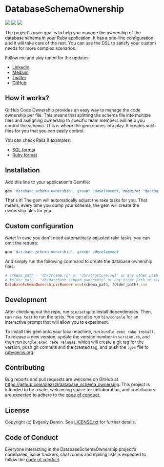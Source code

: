 # DatabaseSchemaOwnership

[![](https://badge.fury.io/rb/database_schema_ownership.svg)](https://badge.fury.io/rb/database_schema_ownership)
[![](https://github.com/djezzzl/database_schema_ownership/actions/workflows/tests.yml/badge.svg?branch=master)](https://github.com/djezzzl/database_schema_ownership/actions/workflows/tests.yml?query=event%3Aschedule)
[![](https://github.com/djezzzl/database_schema_ownership/actions/workflows/rubocop.yml/badge.svg?branch=master)](https://github.com/djezzzl/database_schema_ownership/actions/workflows/rubocop.yml?query=event%3Aschedule)

The project's main goal is to help you manage the ownership of the database schema in your Ruby application.
It has a one-line configuration and it will take care of the rest.
You can use the DSL to satisfy your custom needs for more complex scenarios.

Follow me and stay tuned for the updates:
- [LinkedIn](https://www.linkedin.com/in/evgeniydemin/)
- [Medium](https://evgeniydemin.medium.com/)
- [Twitter](https://twitter.com/EvgeniyDemin/)
- [GitHub](https://github.com/djezzzl)

## How it works?

GitHub Code Ownership provides an easy way to manage the code ownership per file.
This means that splitting the schema file into multiple files and assigning ownership to specific team members will help you control the schema.
This is where the gem comes into play. It creates such files for you that you can easily control. 

You can check Rails 8 examples:
- [SQL format](https://github.com/djezzzl/database_schema_ownership/tree/master/rails8-example/db/database_schema_ownership)
- [Ruby format](https://github.com/djezzzl/database_schema_ownership/tree/master/rails8-sql-example/db/database_schema_ownership)

## Installation

Add this line to your application's Gemfile:

```ruby
gem 'database_schema_ownership', group: :development, require: "database_schema_ownership/railtie"
```

That's it! The gem will automatically adjust the rake tasks for you. 
That means, every time you dump your schema, the gem will create the ownership files for you.

## Custom configuration

*Note:* In case you don't need automatically adjusted rake tasks, you can omit the require:

```ruby
gem 'database_schema_ownership', group: :development
```

And simply run the following command to create the database ownership files:
```ruby
# schema_path - "db/schema.rb" or "db/structure.sql" or any other path
# folder_path - "db/database_schema_ownership" or any other path to store the ownership files
DatabaseSchemaOwnership::Runner.new(schema_path, folder_path).run
```

## Development

After checking out the repo, run `bin/setup` to install dependencies. Then, run `rake test` to run the tests. You can also run `bin/console` for an interactive prompt that will allow you to experiment.

To install this gem onto your local machine, run `bundle exec rake install`. To release a new version, update the version number in `version.rb`, and then run `bundle exec rake release`, which will create a git tag for the version, push git commits and the created tag, and push the `.gem` file to [rubygems.org](https://rubygems.org).

## Contributing

Bug reports and pull requests are welcome on GitHub at https://github.com/djezzzl/database_schema_ownership. This project is intended to be a safe, welcoming space for collaboration, and contributors are expected to adhere to the [code of conduct](https://github.com/djezzzl/database_schema_ownership/blob/master/CODE_OF_CONDUCT.md).

## License

Copyright (c) Evgeniy Demin. See [LICENSE.txt](https://github.com/djezzzl/database_schema_ownership/blob/master/LICENSE.txt) for further details.

## Code of Conduct

Everyone interacting in the DatabaseSchemaOwnership project's codebases, issue trackers, chat rooms and mailing lists is expected to follow the [code of conduct](https://github.com/djezzzl/database_schema_ownership/blob/master/CODE_OF_CONDUCT.md).
